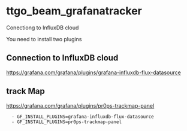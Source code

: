 # ttgo_beam_grafanatracker
Conectiong to InfluxDB cloud



You need to install two plugins 

## Connection to InfluxDB cloud
https://grafana.com/grafana/plugins/grafana-influxdb-flux-datasource

## track Map
https://grafana.com/grafana/plugins/pr0ps-trackmap-panel




      - GF_INSTALL_PLUGINS=grafana-influxdb-flux-datasource
      - GF_INSTALL_PLUGINS=pr0ps-trackmap-panel
